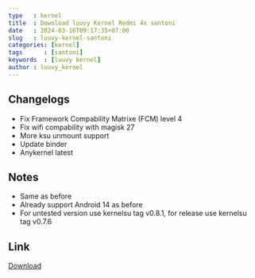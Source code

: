 ```yaml
---
type   : kernel
title  : Download luuvy Kernel Redmi 4x santoni
date   : 2024-03-16T09:17:35+07:00
slug   : luuvy-kernel-santoni
categories: [kernel]
tags      : [santoni]
keywords  : [luuvy kernel]
author : luuvy_kernel
---
```



## Changelogs
- Fix Framework Compability Matrixe (FCM) level 4
- Fix wifi compability with magisk 27
- More ksu unmount support
- Update binder
- Anykernel latest

## Notes
- Same as before
- Already support Android 14 as before
- For untested version use kernelsu tag v0.8.1, for release use kernelsu tag v0.7.6

## Link
[Download](https://t.me/luuvy_kernel/616)

